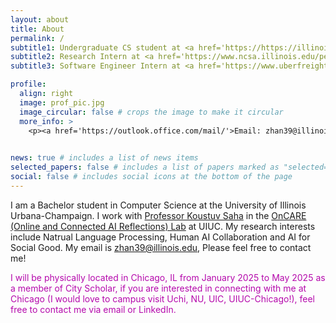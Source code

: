 ```yaml
---
layout: about
title: About
permalink: /
subtitle1: Undergraduate CS student at <a href='https://https://illinois.edu/'>UIUC</a>, <a href='https://siebelschool.illinois.edu/'>Siebel School of Computing and Data Science</a>
subtitle2: Research Intern at <a href='https://www.ncsa.illinois.edu/people/staff-directory/?directory-search=Xianyang&submit=Search'>National Center for Supercomputing Applications </a>
subtitle3: Software Engineer Intern at <a href='https://www.uberfreight.com/'>Uber Freight</a>

profile:
  align: right
  image: prof_pic.jpg
  image_circular: false # crops the image to make it circular
  more_info: >
    <p><a href='https://outlook.office.com/mail/'>Email: zhan39@illinois.edu</a></p>
 

news: true # includes a list of news items
selected_papers: false # includes a list of papers marked as "selected={true}"
social: false # includes social icons at the bottom of the page
---
```



I am a Bachelor student in Computer Science at the University of Illinois Urbana-Champaign. I work with [Professor Koustuv Saha](https://koustuv.com/) in the [OnCARE (Online and Connected AI Reflections) Lab](https://oncare.cs.illinois.edu/) at UIUC. My research interests include Natrual Language Processing, Human AI Collaboration and AI for Social Good. My email is zhan39@illinois.edu, Please feel free to contact me! 

<span style="color: #b509ac;">I will be physically located in Chicago, IL from January 2025 to May 2025 as a member of City Scholar, if you are interested in connecting with me at Chicago (I would love to campus visit Uchi, NU, UIC, UIUC-Chicago!), feel free to contact me via email or LinkedIn.</span>